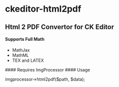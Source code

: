 # ckeditor-html2pdf

## Html 2 PDF Convertor for CK Editor 
#### Supports Full Math
<ul>
<li>MathJax</li>
<li>MathML</li>
<li>TEX and LATEX</li>
</ul>
#### Requires
ImgProcessor
#### Usage

imgprocessor->html2pdf($path, $data);
